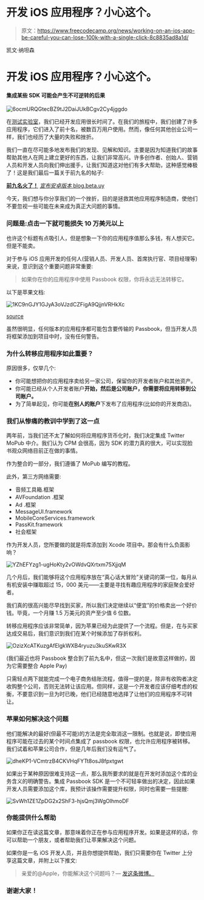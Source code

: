 # 开发 iOS 应用程序？小心这个。

> 原文：<https://www.freecodecamp.org/news/working-on-an-ios-app-be-careful-you-can-lose-100k-with-a-single-click-8c8835ad8a1d/>

凯文·纳坦森

# 开发 iOS 应用程序？小心这个。

#### 集成某些 SDK 可能会产生不可逆转的后果

![6ocmURQGtecBZ9tJ2DaiJUkBCgv2Cy4jggdo](img/9a977b3b384cedb5ccfd81c841c7ead1.png)

在[测试实验室](http://beta.uy)，我们已经开发应用很长时间了。在我们的旅程中，我们创建了许多应用程序，它们进入了前十名，被数百万用户使用。然而，像任何其他创业公司一样，我们也经历了大量的失败和挫折。

我们一直在尽可能多地发布我们的发现、见解和知识。主要是因为知道我们的故事帮助其他人在网上建立更好的东西，让我们非常高兴。许多创作者、创始人、营销人员和开发人员向我们伸出援手，让我们知道这对他们有多大帮助，这种感觉棒极了！这是我们最后一篇关于前九名的帖子:

[**前九名火了！**](https://blog.beta.uy/top-nine-is-going-viral-1cef13033635)
[*宣布安卓版本* blog.beta.uy](https://blog.beta.uy/top-nine-is-going-viral-1cef13033635)

今天，我们想与你分享我们的一个挫折，目的是拯救其他应用程序制造商，使他们不要忽视一些可能在未来成为真正大问题的事情。

### 问题是:点击一下就可能损失 10 万美元以上

也许这个标题有点吸引人，但是想象一下你的应用程序值那么多钱，有人想买它。但是不能卖。

对于参与 iOS 应用开发的任何人(营销人员、开发人员、首席执行官、项目经理等)来说，意识到这个重要问题非常重要:

> 如果你在你的应用程序中使用 Passbook 权限，你将永远无法转移它。

以下是苹果文档:

![1KC9nGJY1GJyA3oVJzdCZFigA9QjjnVRHkXc](img/e5f41beaf09e614dde32a5f57ef6a69f.png)

[source](https://developer.apple.com/library/content/documentation/LanguagesUtilities/Conceptual/iTunesConnect_Guide/Chapters/TransferringAndDeletingApps.html)

虽然很明显，任何版本的应用程序都可能包含要传输的 Passbook，但当开发人员将框架添加到项目中时，没有任何警告。

### 为什么转移应用程序如此重要？

原因很多，仅举几个:

*   你可能想把你的应用程序卖给另一家公司，保留你的开发者账户和其他资产。
*   你可能已经从个人开发者账户**开始，然后是公司账户，你需要将应用转移到公司账户。**
*   为了简单起见，你可能**在别人的账户**下发布了应用程序(比如你的开发商店)。

### 我们从惨痛的教训中学到了这一点

两年前，当我们还不太了解如何将应用程序货币化时，我们决定集成 Twitter MoPub 中介。我们认为 CPM 会很高，因为 SDK 的潜力真的很大，可以实现脸书观众网络目前正在做的事情。

作为整合的一部分，我们遵循了 MoPub 编写的教程。

此外，第三方网络需要:

*   音频工具箱.框架
*   AVFoundation .框架
*   Ad .框架
*   MessageUI.framework
*   MobileCoreServices.framework
*   PassKit.framework
*   社会框架

作为开发人员，您所要做的就是将库添加到 Xcode 项目中。那会有什么负面影响？

![YZhEFYzg1-ugHoKty2vOWdvQXrtxm75XjjqM](img/d7a527b03caabb786bc42c03be73f0b5.png)

几个月后，我们能够将这个应用程序放在“真心话大冒险”关键词的第一位，每月从有机安装中赚取超过 15，000 美元——主要是寻找有趣应用程序的家庭聚会爱好者。

我们真的很高兴能尽早找到买家，所以我们决定继续以“便宜”的价格卖出一个好价钱。毕竟，一个月赚 1.5 万美元的资产至少值 6 位数。

转移应用程序应该非常简单，因为苹果已经为此提供了一个流程。但是，在与买家达成交易后，我们意识到我们在某个时候添加了存折权利。

![OzizXcATKuzgAfElgkWXB4ryuzu3kuSKwR3X](img/447cf12ca9edbeea269467b976988032.png)

(我们最近也将 Passbook 整合到了前九名中，但这一次我们是故意这样做的，因为它需要整合 Apple Pay)

只需轻点两下就能完成一个电子商务结账流程，值得一提的是，除非有收购者决定收购整个公司，否则无法转让该应用。但同样，这是一个开发者应该仔细考虑的权衡，不要意识到一旦为时已晚，他们已经随意地选择了让他们的应用程序不可转让。

### 苹果如何解决这个问题

他们能解决的最好(但最不可能)的方法是完全取消这一限制。也就是说，即使应用程序可能在过去的某个时间点集成了 passbook 权限，也允许应用程序被转移。我们试着和苹果公司合作，但是几年后我们没有运气了。

![dheKP1-VCmtrzB4CKVHqFYTt8osJ8fpxtgwt](img/a8c8f3c47d6e228013b35e4ab5972f36.png)

如果出于某种原因很难支持这一点，那么我所要求的就是在开发时添加这个库的业务含义的明确警告。集成 Passbook SDK 是一个不可轻率做出的决定，因此如果开发人员需要添加这个库，我预计该操作需要提升权限，同时也需要一些提醒:

![SvWh1ZE1ZpDG2x2ShF3-hjsQmj3WgOlhmoDF](img/0da85b7296ced26742b7922e03591fd4.png)

### 你能提供什么帮助

如果你正在读这篇文章，那意味着你正在参与应用程序开发。如果是这样的话，你可以帮助一个朋友，或者帮助我们让苹果解决这个问题。

如果你是一名 iOS 开发人员，并且你想提供帮助，我们只需要你在 Twitter 上分享这篇文章，并附上以下推文:

> 亲爱的@Apple，你能解决这个问题吗？— [发这条微博。](https://twitter.com/intent/tweet?ref_src=twsrc%5Etfw&text=Dear%20%40Apple%2C%20can%20you%20please%20fix%20this%3F&tw_p=tweetbutton&url=https%3A%2F%2Fmedium.com%2F%40kevntz%2Fworking-on-an-ios-app-be-careful-with-this-8c8835ad8a1d)

### 谢谢大家！